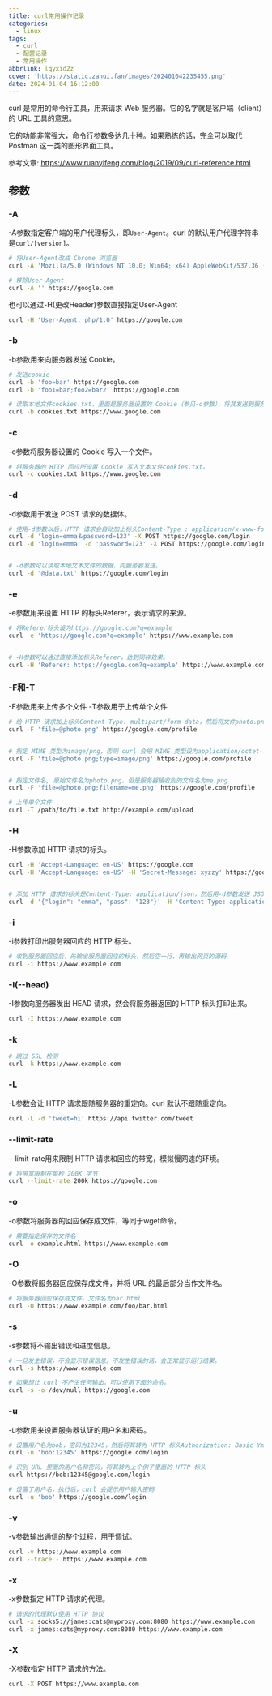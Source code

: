 ```yaml
---
title: curl常用操作记录
categories:
  - linux
tags:
  - curl
  - 配置记录
  - 常用操作
abbrlink: lqyxid2z
cover: 'https://static.zahui.fan/images/202401042235455.png'
date: 2024-01-04 16:12:00
---
```


curl 是常用的命令行工具，用来请求 Web 服务器。它的名字就是客户端（client）的 URL 工具的意思。

它的功能非常强大，命令行参数多达几十种。如果熟练的话，完全可以取代 Postman 这一类的图形界面工具。

参考文章: <https://www.ruanyifeng.com/blog/2019/09/curl-reference.html>


## 参数
### -A

-A参数指定客户端的用户代理标头，即`User-Agent`。curl 的默认用户代理字符串是`curl/[version]`。

```bash
# 将User-Agent改成 Chrome 浏览器
curl -A 'Mozilla/5.0 (Windows NT 10.0; Win64; x64) AppleWebKit/537.36 (KHTML, like Gecko) Chrome/76.0.3809.100 Safari/537.36' https://google.com

# 移除User-Agent
curl -A '' https://google.com
```


也可以通过-H(更改Header)参数直接指定User-Agent

```bash
curl -H 'User-Agent: php/1.0' https://google.com
```

### -b
-b参数用来向服务器发送 Cookie。

```bash
# 发送cookie
curl -b 'foo=bar' https://google.com
curl -b 'foo1=bar;foo2=bar2' https://google.com

# 读取本地文件cookies.txt，里面是服务器设置的 Cookie（参见-c参数），将其发送到服务器。
curl -b cookies.txt https://www.google.com
```

### -c
-c参数将服务器设置的 Cookie 写入一个文件。

```bash
# 将服务器的 HTTP 回应所设置 Cookie 写入文本文件cookies.txt。
curl -c cookies.txt https://www.google.com
```

### -d
-d参数用于发送 POST 请求的数据体。

```bash
# 使用-d参数以后，HTTP 请求会自动加上标头Content-Type : application/x-www-form-urlencoded。并且会自动将请求转为 POST 方法，因此可以省略-X POST。
curl -d 'login=emma＆password=123' -X POST https://google.com/login
curl -d 'login=emma' -d 'password=123' -X POST https://google.com/login


# -d参数可以读取本地文本文件的数据，向服务器发送。
curl -d '@data.txt' https://google.com/login
```


### -e
-e参数用来设置 HTTP 的标头Referer，表示请求的来源。

```bash
# 将Referer标头设为https://google.com?q=example
curl -e 'https://google.com?q=example' https://www.example.com


# -H参数可以通过直接添加标头Referer，达到同样效果。
curl -H 'Referer: https://google.com?q=example' https://www.example.com
```

### -F和-T
-F参数用来上传多个文件
-T参数用于上传单个文件
```bash
# 给 HTTP 请求加上标头Content-Type: multipart/form-data，然后将文件photo.png作为file字段上传
curl -F 'file=@photo.png' https://google.com/profile


# 指定 MIME 类型为image/png，否则 curl 会把 MIME 类型设为application/octet-stream
curl -F 'file=@photo.png;type=image/png' https://google.com/profile


# 指定文件名, 原始文件名为photo.png，但是服务器接收到的文件名为me.png
curl -F 'file=@photo.png;filename=me.png' https://google.com/profile

# 上传单个文件
curl -T /path/to/file.txt http://example.com/upload
```

### -H
-H参数添加 HTTP 请求的标头。
```bash
curl -H 'Accept-Language: en-US' https://google.com
curl -H 'Accept-Language: en-US' -H 'Secret-Message: xyzzy' https://google.com


# 添加 HTTP 请求的标头是Content-Type: application/json，然后用-d参数发送 JSON 数据。
curl -d '{"login": "emma", "pass": "123"}' -H 'Content-Type: application/json' https://google.com/login
```


### -i
-i参数打印出服务器回应的 HTTP 标头。

```bash
# 收到服务器回应后，先输出服务器回应的标头，然后空一行，再输出网页的源码
curl -i https://www.example.com
```

### -I(--head)
-I参数向服务器发出 HEAD 请求，然会将服务器返回的 HTTP 标头打印出来。

```bash
curl -I https://www.example.com
```

### -k

```bash
# 跳过 SSL 检测
curl -k https://www.example.com
```

### -L
-L参数会让 HTTP 请求跟随服务器的重定向。curl 默认不跟随重定向。

```bash
curl -L -d 'tweet=hi' https://api.twitter.com/tweet
```
### --limit-rate
--limit-rate用来限制 HTTP 请求和回应的带宽，模拟慢网速的环境。

```bash
# 将带宽限制在每秒 200K 字节
curl --limit-rate 200k https://google.com
```

### -o
-o参数将服务器的回应保存成文件，等同于wget命令。

```bash
# 需要指定保存的文件名
curl -o example.html https://www.example.com
```

### -O
-O参数将服务器回应保存成文件，并将 URL 的最后部分当作文件名。

```bash
# 将服务器回应保存成文件，文件名为bar.html
curl -O https://www.example.com/foo/bar.html
```

### -s
-s参数将不输出错误和进度信息。

```bash
# 一旦发生错误，不会显示错误信息。不发生错误的话，会正常显示运行结果。
curl -s https://www.example.com

# 如果想让 curl 不产生任何输出，可以使用下面的命令。
curl -s -o /dev/null https://google.com
```

### -u
-u参数用来设置服务器认证的用户名和密码。

```bash
# 设置用户名为bob，密码为12345，然后将其转为 HTTP 标头Authorization: Basic Ym9iOjEyMzQ1
curl -u 'bob:12345' https://google.com/login

# 识别 URL 里面的用户名和密码，将其转为上个例子里面的 HTTP 标头
curl https://bob:12345@google.com/login

# 设置了用户名，执行后，curl 会提示用户输入密码
curl -u 'bob' https://google.com/login
```

### -v
-v参数输出通信的整个过程，用于调试。

```bash
curl -v https://www.example.com
curl --trace - https://www.example.com
```

### -x
-x参数指定 HTTP 请求的代理。

```bash
# 请求的代理默认使用 HTTP 协议
curl -x socks5://james:cats@myproxy.com:8080 https://www.example.com
curl -x james:cats@myproxy.com:8080 https://www.example.com
```

### -X
-X参数指定 HTTP 请求的方法。

```bash
curl -X POST https://www.example.com
```
